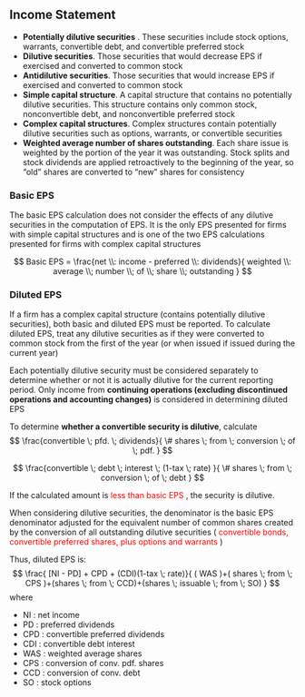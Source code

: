 ## Income Statement 
- **Potentially dilutive securities**  . These securities include stock options, warrants, convertible debt, and convertible preferred stock  
- **Dilutive securities**. Those securities that would decrease EPS if exercised and converted to common stock  
- **Antidilutive securities**. Those securities that would increase EPS if exercised and converted to common stock  
- **Simple capital structure**. A capital structure that contains no potentially dilutive securities. This structure contains only common stock, nonconvertible debt, and nonconvertible preferred stock 
- **Complex capital structures**. Complex structures contain potentially dilutive securities such as options, warrants, or convertible securities 
- **Weighted average number of shares outstanding**. Each share issue is weighted by the portion of the year it was outstanding. Stock splits and stock dividends are applied retroactively to the beginning of the year, so “old” shares are converted to “new” shares for consistency  

### Basic EPS 
The basic EPS calculation does not consider the effects of any dilutive securities in the computation of EPS. It is the only EPS presented for firms with simple capital structures and is one of the two EPS calculations presented for firms with complex capital structures  

$$ Basic EPS = \frac{net \\: income - preferred \\: dividends}{ weighted \\: average \\; number \\; of \\; share \\; outstanding } $$ 

### Diluted EPS 
If a firm has a complex capital structure (contains potentially dilutive securities), both basic and diluted EPS must be reported. To calculate diluted EPS, treat any dilutive securities as if they were converted to common stock from the first of the year (or when issued if issued during the current year) 

Each potentially dilutive security must be considered separately to determine whether or not it is actually dilutive for the current reporting period. Only income from **continuing operations (excluding discontinued operations and accounting changes)** is considered in determining diluted EPS 

To determine **whether a convertible security is dilutive**, calculate 
$$
\frac{convertible \; pfd. \; dividends}{ \# shares \; from \; conversion \; of \;  pdf. }
$$ 

$$ 
\frac{convertible \; debt \; interest \; (1-tax \; rate) }{ \# shares \; from \; conversion \; of \; debt } 
$$   

If the calculated amount is <font color="red"> less than basic EPS </font>, the security is dilutive. 

When considering dilutive securities, the denominator is the basic EPS denominator
adjusted for the equivalent number of common shares created by the conversion of all outstanding dilutive securities ( <font color="red"> convertible bonds, convertible preferred shares, plus options and warrants </font> )   

Thus, diluted EPS is:
$$
\frac{ [NI - PD] + CPD + (CDI)(1-tax \; rate)}{ ( WAS )+( shares \; from \; CPS )+(shares \; from \; CCD)+(shares \; issuable \; from \; SO) } 
$$ 
where 
- NI : net income 
- PD : preferred dividends
- CPD : convertible preferred dividends
- CDI : convertible debt interest
- WAS : weighted average shares 
- CPS : conversion of conv. pdf. shares 
- CCD : conversion of conv. debt
- SO : stock options 












